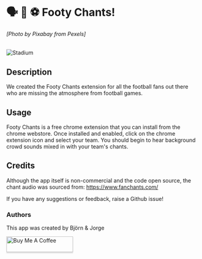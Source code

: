 # 🗣️ 📢 ⚽ Footy Chants!

###### [Photo by Pixabay from Pexels]
![Stadium](https://images.pexels.com/photos/270085/pexels-photo-270085.jpeg?auto=compress&cs=tinysrgb&h=750&w=1260)

## Description
We created the Footy Chants extension for all the football fans out there who are missing the atmosphere from football games.

## Usage

Footy Chants is a free chrome extension that you can install from the chrome webstore. Once installed and enabled, click on the chrome extension icon and select your team. You should begin to hear background crowd sounds mixed in with your team's chants.

## Credits
Although the app itself is non-commercial and the code open source, the chant audio was sourced from: https://www.fanchants.com/

If you have any suggestions or feedback, raise a Github issue!

### Authors
This app was created by Björn & Jorge

<a href="https://www.buymeacoffee.com/Jorge" target="_blank"><img src="https://www.buymeacoffee.com/assets/img/custom_images/orange_img.png" alt="Buy Me A Coffee" style="height: 41px !important;width: 174px !important;box-shadow: 0px 3px 2px 0px rgba(190, 190, 190, 0.5) !important;-webkit-box-shadow: 0px 3px 2px 0px rgba(190, 190, 190, 0.5) !important;" ></a>


